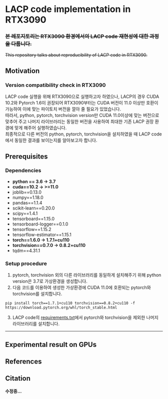# LACP code implementation in RTX3090

### ~~본 레포지토리는 RTX3090 환경에서의 LACP code 재현성에 대한 과정을 다룹니다.~~<br>
~~This repository talks about reproducibility of LACP code in RTX3090.~~
## Motivation
### Version compatibility check in RTX3090
LACP code 실행을 위해 RTX3090으로 실행하고자 하였으나, LACP의 경우 CUDA 10.2와 Pytorch 1.6이 권장되어 RTX3090부터는 CUDA 버전이 11.0 이상만 호환이 가능하여 이에 맞는 파이토치 버전을 깔아 줄 필요가 있었습니다.<br>
따라서, python, pytorch, torchvision version만 CUDA 11.0이상에 맞는 버전으로 맞추어 주고 나머지 라이브러리는 동일한 버전을 사용하여 최대한 기존 LACP 권장 환경에 맞게 해주어 실행하였습니다.<br>
최종적으로 다른 버전의 python, pytorch, torchvision을 설치하였을 때 LACP code에서 동일한 결과를 보이는지를 알아보고자 합니다.

## Prerequisites
### Dependencies
* **python == 3.6 &#8594; 3.7**<br>
* **cuda==10.2 &#8594; >=11.0**<br>
* joblib==0.13.0<br>
* numpy==1.18.0<br>
* pandas==1.1.4<br>
* scikit-learn==0.20.0<br>
* scipy==1.4.1<br>
* tensorboard==1.15.0<br>
* tensorboard-logger==0.1.0<br>
* tensorflow==1.15.2<br>
* tensorflow-estimator==1.15.1<br>
* **torch==1.6.0 &#8594; 1.7.1+cu110**<br>
* **torchvision==0.7.0 &#8594; 0.8.2+cu110**<br>
* tqdm==4.31.1<br>

### Setup procedure
1. pytorch, torchvision 외의 다른 라이브러리를 동일하게 설치해주기 위해 python version은 3.7로 가상환경을 생성합니다.
2. 다음 코드를 이용하여 생성한 가상환경에 CUDA 11.0에 호환되는 pytorch와 torchvision를 설치합니다.
~~~
pip install torch==1.7.1+cu110 torchvision==0.8.2+cu110 -f https://download.pytorch.org/whl/torch_stable.html
~~~
3. LACP code의 [requirements.txt](https://github.com/Pilhyeon/Learning-Action-Completeness-from-Points/blob/main/requirements.txt)에서 pytorch와 torchvision을 제외한 나머지 라이브러리를 설치합니다.
---

## Experimental result on GPUs
## References
## Citation


**수정중...**
